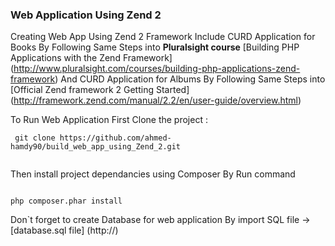 ### Web Application Using Zend 2

Creating Web App Using Zend 2 Framework Include CURD Application for Books By Following Same Steps into **Pluralsight course** [Building PHP Applications with the Zend Framework] (http://www.pluralsight.com/courses/building-php-applications-zend-framework) And CURD Application for Albums By Following Same Steps into [Official Zend framework 2 Getting Started] (http://framework.zend.com/manual/2.2/en/user-guide/overview.html)

To Run Web Application First Clone the project :

```
 git clone https://github.com/ahmed-hamdy90/build_web_app_using_Zend_2.git 
 
```

Then install project dependancies using Composer By Run command 

``` 

php composer.phar install

```

Don`t forget to create Database for web application By import SQL file -> [database.sql file] (http://)

